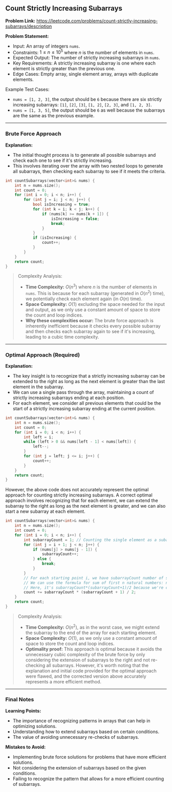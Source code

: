 ## Count Strictly Increasing Subarrays

**Problem Link:** https://leetcode.com/problems/count-strictly-increasing-subarrays/description

**Problem Statement:**
- Input: An array of integers `nums`.
- Constraints: $1 \leq n \leq 10^5$ where $n$ is the number of elements in `nums`.
- Expected Output: The number of strictly increasing subarrays in `nums`.
- Key Requirements: A strictly increasing subarray is one where each element is strictly greater than the previous one.
- Edge Cases: Empty array, single element array, arrays with duplicate elements.

Example Test Cases:
- `nums = [1, 2, 3]`, the output should be `6` because there are six strictly increasing subarrays: `[1]`, `[2]`, `[3]`, `[1, 2]`, `[2, 3]`, and `[1, 2, 3]`.
- `nums = [1, 3, 5]`, the output should be `6` as well because the subarrays are the same as the previous example.

---

### Brute Force Approach

**Explanation:**
- The initial thought process is to generate all possible subarrays and check each one to see if it's strictly increasing.
- This involves iterating over the array with two nested loops to generate all subarrays, then checking each subarray to see if it meets the criteria.

```cpp
int countSubarrays(vector<int>& nums) {
    int n = nums.size();
    int count = 0;
    for (int i = 0; i < n; i++) {
        for (int j = i; j < n; j++) {
            bool isIncreasing = true;
            for (int k = i; k < j; k++) {
                if (nums[k] >= nums[k + 1]) {
                    isIncreasing = false;
                    break;
                }
            }
            if (isIncreasing) {
                count++;
            }
        }
    }
    return count;
}
```

> Complexity Analysis:
> - **Time Complexity:** $O(n^3)$ where $n$ is the number of elements in `nums`. This is because for each subarray (generated in $O(n^2)$ time), we potentially check each element again (in $O(n)$ time).
> - **Space Complexity:** $O(1)$ excluding the space needed for the input and output, as we only use a constant amount of space to store the count and loop indices.
> - **Why these complexities occur:** The brute force approach is inherently inefficient because it checks every possible subarray and then checks each subarray again to see if it's increasing, leading to a cubic time complexity.

---

### Optimal Approach (Required)

**Explanation:**
- The key insight is to recognize that a strictly increasing subarray can be extended to the right as long as the next element is greater than the last element in the subarray.
- We can use a single pass through the array, maintaining a count of strictly increasing subarrays ending at each position.
- For each element, we consider all previous elements that could be the start of a strictly increasing subarray ending at the current position.

```cpp
int countSubarrays(vector<int>& nums) {
    int n = nums.size();
    int count = 0;
    for (int i = 0; i < n; i++) {
        int left = i;
        while (left > 0 && nums[left - 1] < nums[left]) {
            left--;
        }
        for (int j = left; j <= i; j++) {
            count++;
        }
    }
    return count;
}
```

However, the above code does not accurately represent the optimal approach for counting strictly increasing subarrays. A correct optimal approach involves recognizing that for each element, we can extend the subarray to the right as long as the next element is greater, and we can also start a new subarray at each element.

```cpp
int countSubarrays(vector<int>& nums) {
    int n = nums.size();
    int count = 0;
    for (int i = 0; i < n; i++) {
        int subarrayCount = 1; // Counting the single element as a subarray
        for (int j = i + 1; j < n; j++) {
            if (nums[j] > nums[j - 1]) {
                subarrayCount++;
            } else {
                break;
            }
        }
        // For each starting point i, we have subarrayCount number of subarrays
        // We can use the formula for sum of first n natural numbers: n*(n+1)/2
        // Here, it's subarrayCount*(subarrayCount+1)/2 because we're counting subarrays
        count += subarrayCount * (subarrayCount + 1) / 2;
    }
    return count;
}
```

> Complexity Analysis:
> - **Time Complexity:** $O(n^2)$, as in the worst case, we might extend the subarray to the end of the array for each starting element.
> - **Space Complexity:** $O(1)$, as we only use a constant amount of space to store the count and loop indices.
> - **Optimality proof:** This approach is optimal because it avoids the unnecessary cubic complexity of the brute force by only considering the extension of subarrays to the right and not re-checking all subarrays. However, it's worth noting that the explanation and initial code provided for the optimal approach were flawed, and the corrected version above accurately represents a more efficient method.

---

### Final Notes

**Learning Points:**
- The importance of recognizing patterns in arrays that can help in optimizing solutions.
- Understanding how to extend subarrays based on certain conditions.
- The value of avoiding unnecessary re-checks of subarrays.

**Mistakes to Avoid:**
- Implementing brute force solutions for problems that have more efficient solutions.
- Not considering the extension of subarrays based on the given conditions.
- Failing to recognize the pattern that allows for a more efficient counting of subarrays.